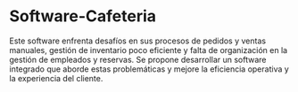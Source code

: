 # Software-Cafeteria
Este software enfrenta desafíos en sus procesos de pedidos y ventas manuales, gestión de inventario poco eficiente y falta de organización en la gestión de empleados y reservas. Se propone desarrollar un software integrado que aborde estas problemáticas y mejore la eficiencia operativa y la experiencia del cliente.
